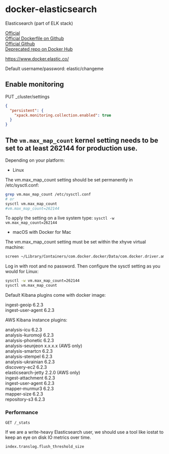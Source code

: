 # docker-elasticsearch

Elasticsearch (part of ELK stack)


[Official](https://www.elastic.co/guide/en/elasticsearch/reference/current/docker.html)  
[Official Dockerfile on Github](https://github.com/elastic/elasticsearch/blob/master/distribution/docker/src/docker/Dockerfile)  
[Official Github](https://github.com/elastic/elasticsearch)  
[Deprecated repo on Docker Hub](https://hub.docker.com/_/elasticsearch/)  


https://www.docker.elastic.co/


Default username/password: elastic/changeme


## Enable monitoring

PUT _cluster/settings
```json
{
  "persistent": {
    "xpack.monitoring.collection.enabled": true
  }
}
```


## The `vm.max_map_count` kernel setting needs to be set to at least 262144 for production use.

Depending on your platform:

- Linux

The vm.max_map_count setting should be set permanently in /etc/sysctl.conf:

```bash
grep vm.max_map_count /etc/sysctl.conf
# or
sysctl vm.max_map_count
#vm.max_map_count=262144
```

To apply the setting on a live system type: `sysctl -w vm.max_map_count=262144`

- macOS with Docker for Mac

The vm.max_map_count setting must be set within the xhyve virtual machine:

```bash
screen ~/Library/Containers/com.docker.docker/Data/com.docker.driver.amd64-linux/tty
```

Log in with root and no password. Then configure the sysctl setting as you would for Linux:

```bash
sysctl -w vm.max_map_count=262144
sysctl vm.max_map_count
```


Default Kibana plugins come with docker image:  

ingest-geoip        6.2.3  
ingest-user-agent   6.2.3  

AWS Kibana instance plugins:  

analysis-icu        6.2.3  
analysis-kuromoji   6.2.3  
analysis-phonetic   6.2.3  
analysis-seunjeon   x.x.x.x  (AWS only)  
analysis-smartcn    6.2.3  
analysis-stempel    6.2.3  
analysis-ukrainian  6.2.3  
discovery-ec2       6.2.3  
elasticsearch-jetty 2.2.0    (AWS only)  
ingest-attachment   6.2.3  
ingest-user-agent   6.2.3  
mapper-murmur3      6.2.3  
mapper-size         6.2.3  
repository-s3       6.2.3  


### Performance

`GET /_stats`

If we are a write-heavy Elasticsearch user, 
we should use a tool like iostat to keep an eye on disk IO metrics over time.

`index.translog.flush_threshold_size`
